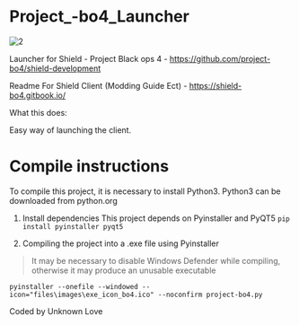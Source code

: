 # Project_-bo4_Launcher 

![2](https://github.com/bodnjenie14/Project_-bo4_Launcher/assets/126781031/267ffdd6-9146-4041-96b0-34ffdedc03d8)


Launcher for Shield - Project Black ops 4 -  https://github.com/project-bo4/shield-development

Readme For Shield Client (Modding Guide Ect) - https://shield-bo4.gitbook.io/

What this does:

Easy way of launching the client.


# Compile instructions 

To compile this project, it is necessary to install Python3. Python3 can be downloaded from python.org

1. Install dependencies
This project depends on Pyinstaller and PyQT5
`pip install pyinstaller pyqt5`

2. Compiling the project into a .exe file using Pyinstaller
> It may be necessary to disable Windows Defender while compiling, otherwise it may produce an unusable executable

`pyinstaller --onefile --windowed --icon="files\images\exe_icon_bo4.ico" --noconfirm project-bo4.py`

Coded by Unknown Love
